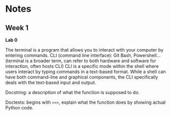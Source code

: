 # Notes

## Week 1
**Lab 0**

The terminal is a program that allows you to interact with your computer by entering commands.
CLI (command line interface): Git Bash, Powershell... (terminal is a broader term, can refer to both hardware and software for interaction, often hosts CLI)
CLI is a specific mode within the shell where users interact by typing commands in a text-based format. While a shell can have both command-line and graphical components, the CLI specifically deals with the text-based input and output.

Docstring: a description of what the function is supposed to do.

Doctests: begins with `>>>`, explain what the function does by showing actual Python code.
